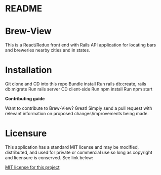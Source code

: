 # README

# Brew-View

This is a React/Redux front end with Rails API application for locating bars and breweries nearby cities and in states.

# Installation

Git clone and CD into this repo
Bundle install
Run rails db:create, rails db:migrate
Run rails server
CD client-side
Run npm install
Run npm start

**Contributing guide**

Want to contribute to Brew-View? Great! Simply send a pull request with relevant information on proposed changes/improvements being made.

# Licensure

This application has a standard MIT license and may be modified, distributed, and used for private or commercial use so long as copyright and licensure is conserved. See link below:

[MIT license for this project](React-Portfolio-Project/LICENSE)
